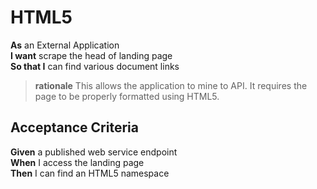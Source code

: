 <a name="LandingPage_HTML5"></a>

HTML5
=====

**As**	an External Application<br/>
**I want** scrape the head of landing page<br/>
**So that I** can find various document links<br/>
		
> **rationale** This allows the application to mine to API.  It requires the page to be properly formatted using HTML5.

Acceptance Criteria
-------------------

**Given** a	published web service endpoint<br/>
**When** I access the landing page<br/>
**Then** I can find an HTML5 namespace<br/>